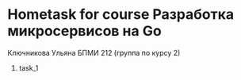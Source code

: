 # Hometask for course Разработка микросервисов на Go
Ключникова Ульяна БПМИ 212 (группа по курсу 2)

1. task_1
